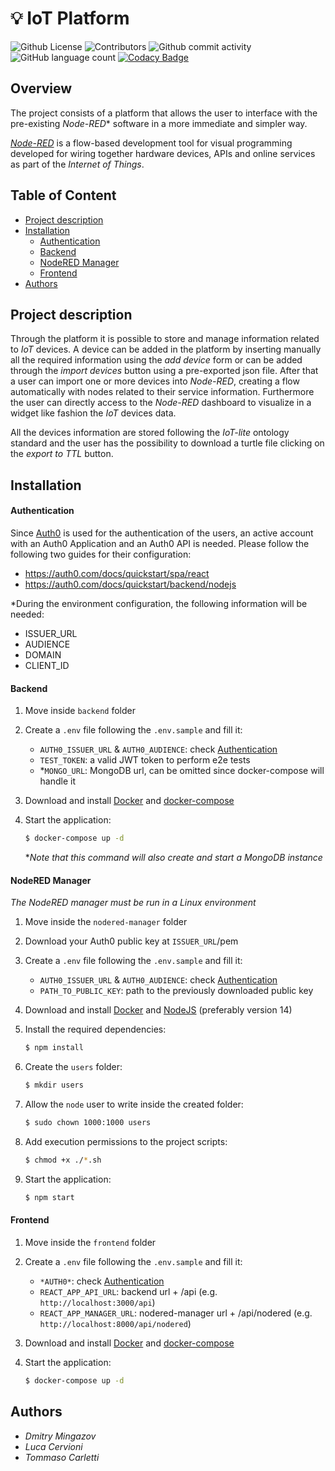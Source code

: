 # :bulb: IoT Platform

![Github License](https://img.shields.io/github/license/dmitry-mingazov/iot-platform)
![Contributors](https://img.shields.io/github/contributors/dmitry-mingazov/iot-platform)
![Github commit activity](https://img.shields.io/github/commit-activity/m/dmitry-mingazov/iot-platform)
![GitHub language count](https://img.shields.io/github/languages/count/dmitry-mingazov/iot-platform) 
[![Codacy Badge](https://app.codacy.com/project/badge/Grade/a89f00c84ae2487d9781b88f02b6edc5)](https://www.codacy.com/gh/dmitry-mingazov/iot-platform/dashboard?utm_source=github.com&amp;utm_medium=referral&amp;utm_content=dmitry-mingazov/iot-platform&amp;utm_campaign=Badge_Grade) 
## Overview

The project consists of a platform that allows the user to interface with the pre-existing *Node-RED** software in a more immediate and simpler way. 

[*Node-RED*](https://nodered.org) is a flow-based development tool for visual programming developed for wiring together hardware devices, APIs and online services as part of the *Internet of Things*.

## Table of Content

- [Project description](#project-description)
- [Installation](#installation)
    - [Authentication](#authentication)
    - [Backend](#backend)
    - [NodeRED Manager](#nodered-manager)
    - [Frontend](#frontend)
- [Authors](#authors)

## Project description

Through the platform it is possible to store and manage information related to *IoT* devices.
 A device can be added in the platform by inserting manually all the required information using the *add device* form or can be added through the *import devices* button using a pre-exported json file. After that a user can import one or more devices into *Node-RED*, creating a flow automatically with nodes related to their service information. 
 Furthermore the user can directly access to the *Node-RED* dashboard to visualize in a widget like fashion the *IoT* devices data.

All the devices information are stored following the *IoT-lite* ontology standard and the user has the possibility to download a turtle file clicking on the *export to TTL* button.

## Installation

#### Authentication

Since [Auth0](https://auth0.com/) is used for the authentication of the users, an active account with an Auth0 Application and an Auth0 API is needed.
Please follow the following two guides for their configuration: 
- https://auth0.com/docs/quickstart/spa/react
- https://auth0.com/docs/quickstart/backend/nodejs

*During the environment configuration, the following information will be needed:
- ISSUER_URL
- AUDIENCE
- DOMAIN
- CLIENT_ID

#### Backend


1. Move inside `backend` folder

1. Create a `.env` file following the `.env.sample` and fill it: 
    - `AUTH0_ISSUER_URL` & `AUTH0_AUDIENCE`: check [Authentication](#authentication)
    - `TEST_TOKEN`: a valid JWT token to perform e2e tests
    - *`MONGO_URL`: MongoDB url, can be omitted since docker-compose will handle it

1. Download and install [Docker](https://docs.docker.com/get-docker/) and [docker-compose](https://docs.docker.com/compose/install/)

1. Start the application:

    ```bash
    $ docker-compose up -d
    ```

    **Note that this command will also create and start a MongoDB instance*


#### NodeRED Manager

*The NodeRED manager must be run in a Linux environment*

1. Move inside the `nodered-manager` folder

1. Download your Auth0 public key at `ISSUER_URL`/pem 

1. Create a `.env` file following the `.env.sample` and fill it: 

    - `AUTH0_ISSUER_URL` & `AUTH0_AUDIENCE`: check [Authentication](#authentication)
    - `PATH_TO_PUBLIC_KEY`: path to the previously downloaded public key

1. Download and install [Docker](https://docs.docker.com/get-docker/) and [NodeJS](https://nodejs.org/en/download/) (preferably version 14)

1. Install the required dependencies:

    ```bash
    $ npm install
    ```

1. Create the `users` folder:

    ```bash
    $ mkdir users
    ```

1. Allow the `node` user to write inside the created folder: 

    ```bash
    $ sudo chown 1000:1000 users
    ```

1. Add execution permissions to the project scripts:

    ```bash
    $ chmod +x ./*.sh
    ```

1. Start the application:

    ```bash
    $ npm start
    ```
    

#### Frontend


1. Move inside the `frontend` folder

1. Create a `.env` file following the `.env.sample` and fill it: 

    - `*AUTH0*`: check [Authentication](#authentication)
    - `REACT_APP_API_URL`: backend url + /api (e.g. `http://localhost:3000/api`)
    - `REACT_APP_MANAGER_URL`: nodered-manager url + /api/nodered (e.g. `http://localhost:8000/api/nodered`)

1. Download and install [Docker](https://docs.docker.com/get-docker/) and [docker-compose](https://docs.docker.com/compose/install/)

2. Start the application:

    ```bash
    $ docker-compose up -d
    ```


## Authors
- *Dmitry Mingazov*
- *Luca Cervioni*
- *Tommaso Carletti*

